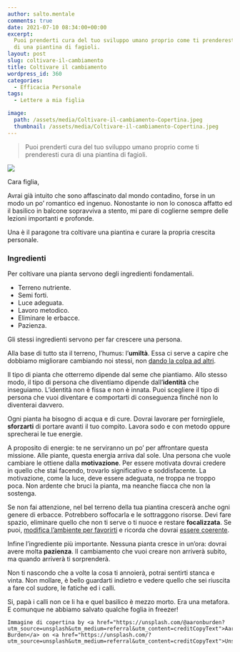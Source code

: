 ```yaml
---
author: salto.mentale
comments: true
date: 2021-07-10 08:34:00+00:00
excerpt:
  Puoi prenderti cura del tuo sviluppo umano proprio come ti prenderesti cura
  di una piantina di fagioli.
layout: post
slug: coltivare-il-cambiamento
title: Coltivare il cambiamento
wordpress_id: 360
categories:
  - Efficacia Personale
tags:
  - Lettere a mia figlia

image:
  path: /assets/media/Coltivare-il-cambiamento-Copertina.jpeg
  thumbnail: /assets/media/Coltivare-il-cambiamento-Copertina.jpeg
---
```


> Puoi prenderti cura del tuo sviluppo umano proprio come ti prenderesti cura di una piantina di fagioli.


![]({{site.baseurl}}/assets/media/Coltivare-il-cambiamento.png)

Cara figlia,

Avrai già intuito che sono affascinato dal mondo contadino, forse in un modo un po’ romantico ed ingenuo. Nonostante io non lo conosca affatto ed il basilico in balcone sopravviva a stento, mi pare di coglierne sempre delle lezioni importanti e profonde.

Una è il paragone tra coltivare una piantina e curare la propria crescita personale.

### Ingredienti

Per coltivare una pianta servono degli ingredienti fondamentali.

- Terreno nutriente.
- Semi forti.
- Luce adeguata.
- Lavoro metodico.
- Eliminare le erbacce.
- Pazienza.

Gli stessi ingredienti servono per far crescere una persona.

Alla base di tutto sta il terreno, l’humus: l’**umiltà**. Essa ci serve a capire che dobbiamo migliorare cambiando noi stessi, non [dando la colpa ad altri](/tatismo/).

Il tipo di pianta che otterremo dipende dal seme che piantiamo. Allo stesso modo, il tipo di persona che diventiamo dipende dall’**identità** che inseguiamo. L’identità non è fissa e non è innata. Puoi scegliere il tipo di persona che vuoi diventare e comportarti di conseguenza finché non lo diventerai davvero.

Ogni pianta ha bisogno di acqua e di cure. Dovrai lavorare per fornirgliele, **sforzarti** di portare avanti il tuo compito. Lavora sodo e con metodo oppure sprecherai le tue energie.

A proposito di energie: te ne serviranno un po’ per affrontare questa missione. Alle piante, questa energia arriva dal sole. Una persona che vuole cambiare le ottiene dalla **motivazione**. Per essere motivata dovrai credere in quello che stai facendo, trovarlo significativo e soddisfacente. La motivazione, come la luce, deve essere adeguata, ne troppa ne troppo poca. Non ardente che bruci la pianta, ma neanche fiacca che non la sostenga.

Se non fai attenzione, nel bel terreno della tua piantina crescerà anche ogni genere di erbacce. Potrebbero soffocarla e le sottraggono risorse. Devi fare spazio, eliminare quello che non ti serve o ti nuoce e restare **focalizzata**. Se puoi, [modifica l’ambiente per favorirti](/interazioni-con-lambiente/) e ricorda che dovrai [essere coerente](/siamo-coerenti/).

Infine l’ingrediente più importante. Nessuna pianta cresce in un’ora: dovrai avere molta **pazienza**. Il cambiamento che vuoi creare non arriverà subito, ma quando arriverà ti sorprenderà.

Non ti nascondo che a volte la cosa ti annoierà, potrai sentirti stanca e vinta. Non mollare, è bello guardarti indietro e vedere quello che sei riuscita a fare col sudore, le fatiche ed i calli.

Si, papà i calli non ce li ha e quel basilico è mezzo morto. Era una metafora. E comunque ne abbiamo salvato qualche foglia in freezer!

    Immagine di copertina by <a href="https://unsplash.com/@aaronburden?utm_source=unsplash&utm_medium=referral&utm_content=creditCopyText">Aaron Burden</a> on <a href="https://unsplash.com/?utm_source=unsplash&utm_medium=referral&utm_content=creditCopyText">Unsplash</a>
